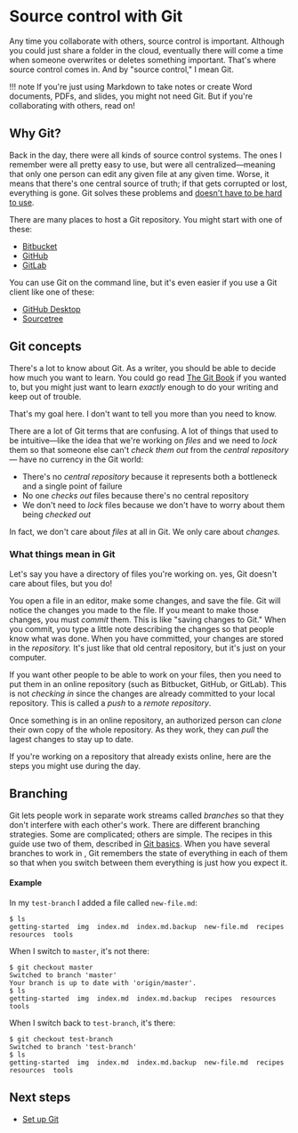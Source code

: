 # Source control with Git

Any time you collaborate with others, source control is important. Although you could just share a folder in the cloud, eventually there will come a time when someone overwrites or deletes something important. That's where source control comes in. And by "source control," I mean Git. 

!!! note
    If you're just using Markdown to take notes or create Word documents, PDFs, and
    slides, you might not need Git. But if you're collaborating with others, read on!

## Why Git?

Back in the day, there were all kinds of source control systems. The ones I remember were all pretty easy to use, but were all centralized&mdash;meaning that only one person can edit any given file at any given time. Worse, it means that there's one central source of truth; if that gets corrupted or lost, everything is gone. Git solves these problems and [doesn't have to be hard to use](https://levelup.gitconnected.com/git-doesnt-have-to-be-hard-e1e115be6668).

There are many places to host a Git repository. You might start with one of these:

- [Bitbucket](https://bitbucket.org)
- [GitHub](https://github.com/)
- [GitLab](https://about.gitlab.com/)

You can use Git on the command line, but it's even easier if you use a Git client like one of these:

- [GitHub Desktop](https://desktop.github.com/)
- [Sourcetree](https://www.sourcetreeapp.com/)

    
## Git concepts

There's a lot to know about Git. As a writer, you should be able to decide how much you want to learn. You could go read [The Git Book](https://git-scm.com/book/en/v2) if you wanted to, but you might just want to learn *exactly* enough to do your writing and keep out of trouble. 

That's my goal here. I don't want to tell you more than you need to know.

There are a lot of Git terms that are confusing. A lot of things that used to be intuitive&mdash;like the idea that we're working on *files* and we need to *lock* them so that someone else can't *check them out* from the *central repository*&mdash; have no currency in the Git world:

- There's no *central repository* because it represents both a bottleneck and a single point of failure
- No one *checks out* files because there's no central repository
- We don't need to *lock* files because we don't have to worry about them being *checked out*

In fact, we don't care about *files* at all in Git. We only care about *changes.*

### What things mean in Git

Let's say you have a directory of files you're working on. yes, Git doesn't care about files, but you do!

You open a file in an editor, make some changes, and save the file. Git will notice the changes you made to the file. If you meant to make those changes, you must *commit* them. This is like "saving changes to Git." When you commit, you type a little note describing the changes so that people know what was done. When you have committed, your changes are stored in the *repository.* It's just like that old central repository, but it's just on your computer.

If you want other people to be able to work on your files, then you need to put them in an online repository (such as Bitbucket, GitHub, or GitLab). This is not *checking in* since the changes are already committed to your local repository. This is called a *push* to a *remote repository*.

Once something is in an online repository, an authorized person can *clone* their own copy of the whole repository. As they work, they can *pull* the lagest changes to stay up to date.

If you're working on a repository that already exists online, here are the steps you might use during the day.


## Branching

Git lets people work in separate work streams called *branches* so that they don't interfere with each other's work. There are different branching strategies. Some are complicated; others are simple. The recipes in this guide use two of them, described in [Git basics](../tools-git-basics/). When you have several branches to work in , Git remembers the state of everything in each of them so that when you switch between them everything is just how you expect it. 

#### Example

In my `test-branch` I added a file called `new-file.md`:

```
$ ls
getting-started  img  index.md  index.md.backup  new-file.md  recipes  resources  tools
```

When I switch to `master`, it's not there:

```
$ git checkout master 
Switched to branch 'master'
Your branch is up to date with 'origin/master'.
$ ls
getting-started  img  index.md  index.md.backup  recipes  resources  tools
```

When I switch back to `test-branch`, it's there:

```
$ git checkout test-branch 
Switched to branch 'test-branch'
$ ls
getting-started  img  index.md  index.md.backup  new-file.md  recipes  resources  tools
```

## Next steps

- [Set up Git](../tools-git-setup/)
